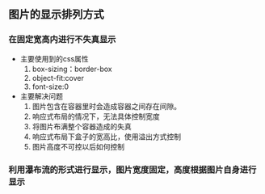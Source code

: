 ## 图片的显示排列方式
### 在固定宽高内进行不失真显示
- 主要使用到的css属性
    1. box-sizing：border-box
    2. object-fit:cover
    3. font-size:0
- 主要解决问题
    1. 图片包含在容器里时会造成容器之间存在间隙。
    2. 响应式布局的情况下，无法具体控制宽度
    3. 将图片布满整个容器造成的失真
    4. 响应式布局下盒子的宽高比，使用溢出方式控制
    5. 图片高度不可控以后如何控制

### 利用瀑布流的形式进行显示，图片宽度固定，高度根据图片自身进行显示